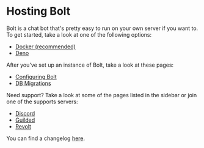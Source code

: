 # Hosting Bolt

Bolt is a chat bot that's pretty easy to run on your own server if you want to.
To get started, take a look at one of the following options:

- [Docker (recommended)](./docker.md)
- [Deno](./deno.md)

After you've set up an instance of Bolt, take a look at these pages:

- [Configuring Bolt](./configure.md)
- [DB Migrations](./database.md)

Need support? Take a look at some of the pages listed in the sidebar or join one
of the supports servers:

- [Discord](https://discord.gg/eGq7uhtJDx)
- [Guilded](https://www.guilded.gg/i/kamX0vek)
- [Revolt](https://app.revolt.chat/invite/tpGKXcqk)

You can find a changelog [here](../changelog.md).
